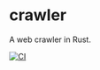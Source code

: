 # crawler
A web crawler in Rust.

[![CI](https://github.com/tomfran/crawler/actions/workflows/ci.yml/badge.svg)](https://github.com/tomfran/crawler/actions/workflows/ci.yml)
